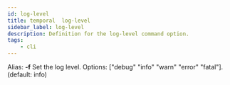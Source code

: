 ```yaml
---
id: log-level
title: temporal  log-level
sidebar_label: log-level
description: Definition for the log-level command option.
tags:
	- cli
---
```


Alias: **-f**
Set the log level. Options: ["debug" "info" "warn" "error" "fatal"]. (default: info)
